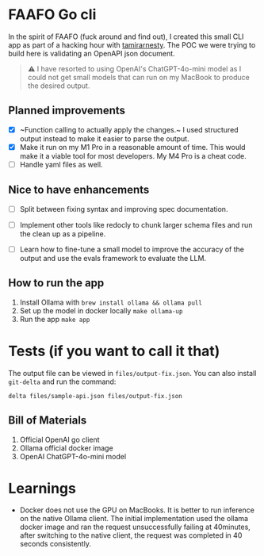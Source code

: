 # FAAFO Go cli
In the spirit of FAAFO (fuck around and find out), I created this small CLI app as part of a hacking hour with [tamirarnesty](https://github.com/tamirarnesty). The POC we were trying to build here is validating an OpenAPI json document.

> ⚠️ I have resorted to using OpenAI's ChatGPT-4o-mini model as I could not get small models that can run on my MacBook to produce the desired output.

## Planned improvements
- [x] ~Function calling to actually apply the changes.~ I used structured output instead to make it easier to parse the output.
- [x] Make it run on my M1 Pro in a reasonable amount of time. This would make it a viable tool for most developers. My M4 Pro is a cheat code.
- [ ] Handle yaml files as well.

## Nice to have enhancements
- [ ] Split between fixing syntax and improving spec documentation.
- [ ] Implement other tools like redocly to chunk larger schema files and run the clean up as a pipeline.
- [ ] Learn how to fine-tune a small model to improve the accuracy of the output and use the evals framework to evaluate the LLM.


## How to run the app
1. Install Ollama with `brew install ollama && ollama pull `
2. Set up the model in docker locally `make ollama-up`
3. Run the app `make app`

# Tests (if you want to call it that)
The output file can be viewed in `files/output-fix.json`. You can also install `git-delta` and run the command:
```
delta files/sample-api.json files/output-fix.json
```

## Bill of Materials
1. Official OpenAI go client
2. Ollama official docker image
3. OpenAI ChatGPT-4o-mini model


# Learnings
- Docker does not use the GPU on MacBooks. It is better to run inference on the native Ollama client. The initial implementation used the ollama docker image and ran the request unsuccessfully failing at 40minutes, after switching to the native client, the request was completed in 40 seconds consistently.
